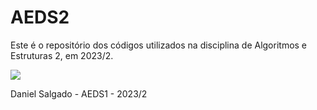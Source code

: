 # AEDS2

Este é o repositório dos códigos utilizados na disciplina de Algoritmos e Estruturas 2, em 2023/2.

<img src = "https://wallpapercave.com/wp/wp4377294.png">

Daniel Salgado - AEDS1 - 2023/2
